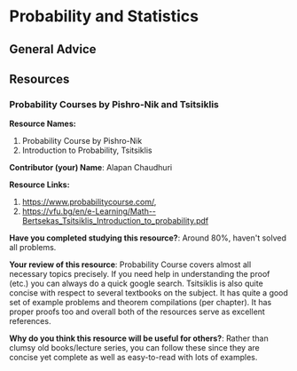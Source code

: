 # Probability and Statistics

## General Advice

## Resources

### Probability Courses by Pishro-Nik and Tsitsiklis

**Resource Names:** 
1. Probability Course by Pishro-Nik
2. Introduction to Probability, Tsitsiklis

**Contributor (your) Name**: Alapan Chaudhuri

**Resource Links:** 
1. https://www.probabilitycourse.com/, 
2. https://vfu.bg/en/e-Learning/Math--Bertsekas_Tsitsiklis_Introduction_to_probability.pdf

**Have you completed studying this resource?**: Around 80%, haven't solved all problems.

**Your review of this resource**: Probability Course covers almost all necessary topics precisely. If you need help in understanding the proof (etc.) you can always do a quick google search. Tsitsiklis is also quite concise with respect to several textbooks on the subject. It has quite a good set of example problems and theorem compilations (per chapter). It has proper proofs too and overall both of the resources serve as excellent references.

**Why do you think this resource will be useful for others?**: Rather than clumsy old books/lecture series, you can follow these since they are concise yet complete as well as easy-to-read with lots of examples.
